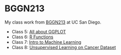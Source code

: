 # BGGN213
My class work from [BGGN213](https://bioboot.github.io/bggn213_F24/) at UC San Diego.


- Class 5: [All about GGPLOT](https://github.com/m8white/bggn213_github1/blob/main/Class05/Class05.md)
- Class 6: [R Functions](https://github.com/m8white/bggn213_github1/blob/main/Class06/Class06.qmd)
- Class 7: [Intro to Machine Learning](https://github.com/m8white/bggn213_github1/blob/main/Class07/Class07machineLearning.qmd)
- Class 8: [Unsupervised Learning on Cancer Dataset](https://github.com/m8white/bggn213_github1/blob/main/Class08/Class08.qmd)
